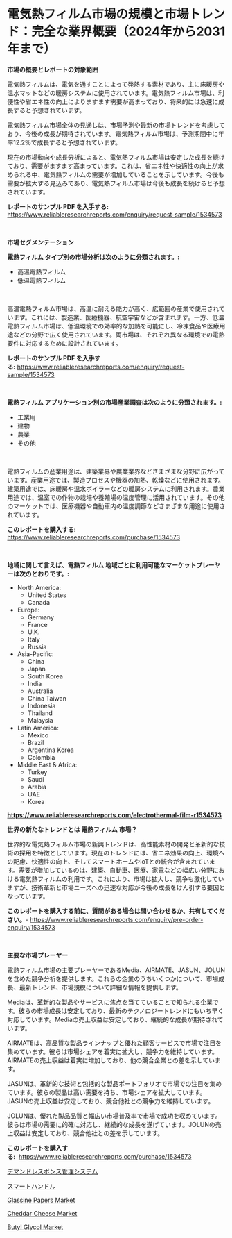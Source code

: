 <p><h1>電気熱フィルム市場の規模と市場トレンド：完全な業界概要（2024年から2031年まで）</h1></p><p><strong>市場の概要とレポートの対象範囲</strong></p>
<p><p>電気熱フィルムは、電気を通すことによって発熱する素材であり、主に床暖房や温水マットなどの暖房システムに使用されています。電気熱フィルム市場は、利便性や省エネ性の向上によりますます需要が高まっており、将来的には急速に成長すると予想されています。</p><p>電気熱フィルム市場全体の見通しは、市場予測や最新の市場トレンドを考慮しており、今後の成長が期待されています。電気熱フィルム市場は、予測期間中に年率12.2％で成長すると予想されています。</p><p>現在の市場動向や成長分析によると、電気熱フィルム市場は安定した成長を続けており、需要がますます高まっています。これは、省エネ性や快適性の向上が求められる中、電気熱フィルムの需要が増加していることを示しています。今後も需要が拡大する見込みであり、電気熱フィルム市場は今後も成長を続けると予想されています。</p></p>
<p><strong>レポートのサンプル PDF を入手する:</strong> <a href="https://www.reliableresearchreports.com/enquiry/request-sample/1534573">https://www.reliableresearchreports.com/enquiry/request-sample/1534573</a></p>
<p>&nbsp;</p>
<p><strong>市場セグメンテーション</strong></p>
<p><strong>電熱フィルム タイプ別の市場分析は次のように分類されます。:</strong></p>
<p><ul><li>高温電熱フィルム</li><li>低温電熱フィルム</li></ul></p>
<p>&nbsp;</p>
<p><p>高温電熱フィルム市場は、高温に耐える能力が高く、広範囲の産業で使用されています。これには、製造業、医療機器、航空宇宙などが含まれます。一方、低温電熱フィルム市場は、低温環境での効率的な加熱を可能にし、冷凍食品や医療用途などの分野で広く使用されています。両市場は、それぞれ異なる環境での電熱要件に対応するために設計されています。</p></p>
<p><strong>レポートのサンプル PDF を入手する:</strong>&nbsp;<a href="https://www.reliableresearchreports.com/enquiry/request-sample/1534573">https://www.reliableresearchreports.com/enquiry/request-sample/1534573</a></p>
<p>&nbsp;</p>
<p><strong> 電熱フィルム アプリケーション別の市場産業調査は次のように分類されます。:</strong></p>
<p><ul><li>工業用</li><li>建物</li><li>農業</li><li>その他</li></ul></p>
<p>&nbsp;</p>
<p><p>電熱フィルムの産業用途は、建築業界や農業業界などさまざまな分野に広がっています。産業用途では、製造プロセスや機器の加熱、乾燥などに使用されます。建築用途では、床暖房や温水ボイラーなどの暖房システムに利用されます。農業用途では、温室での作物の栽培や養殖場の温度管理に活用されています。その他のマーケットでは、医療機器や自動車内の温度調節などさまざまな用途に使用されています。</p></p>
<p><strong>このレポートを購入する:</strong>&nbsp; <a href="https://www.reliableresearchreports.com/purchase/1534573">https://www.reliableresearchreports.com/purchase/1534573</a></p>
<p>&nbsp;</p>
<p><strong>地域に関して言えば、電熱フィルム 地域ごとに利用可能なマーケットプレーヤーは次のとおりです。:</strong></p>
<p><ul>
    <li>
        North America:
        <ul>
            <li>United States</li>
            <li>Canada</li>
        </ul>
    </li>
    <li>
        Europe:
        <ul>
            <li>Germany</li>
            <li>France</li>
            <li>U.K.</li>
            <li>Italy</li>
            <li>Russia</li>
        </ul>
    </li>
    <li>
        Asia-Pacific:
        <ul>
            <li>China</li>
            <li>Japan</li>
            <li>South Korea</li>
            <li>India</li>
            <li>Australia</li>
            <li>China Taiwan</li>
            <li>Indonesia</li>
            <li>Thailand</li>
            <li>Malaysia</li>
        </ul>
    </li>
    <li>
        Latin America:
        <ul>
            <li>Mexico</li>
            <li>Brazil</li>
            <li>Argentina Korea</li>
            <li>Colombia</li>
        </ul>
    </li>
    <li>
        Middle East & Africa:
        <ul>
            <li>Turkey</li>
            <li>Saudi</li>
            <li>Arabia</li>
            <li>UAE</li>
            <li>Korea</li>
        </ul>
    </li>
    </ul></p>
<p><strong><a href="https://www.reliableresearchreports.com/electrothermal-film-r1534573">https://www.reliableresearchreports.com/electrothermal-film-r1534573</a></strong>&nbsp;</p>
<p><strong>世界の新たなトレンドとは 電熱フィルム 市場？</strong></p>
<p><p>世界的な電気熱フィルム市場の新興トレンドは、高性能素材の開発と革新的な技術の採用を特徴としています。現在のトレンドには、省エネ効果の向上、環境への配慮、快適性の向上、そしてスマートホームやIoTとの統合が含まれています。需要が増加しているのは、建築、自動車、医療、家電などの幅広い分野における電気熱フィルムの利用です。これにより、市場は拡大し、競争も激化していますが、技術革新と市場ニーズへの迅速な対応が今後の成長をけん引する要因となっています。</p></p>
<p><strong>このレポートを購入する前に、質問がある場合は問い合わせるか、共有してください。</strong>- <a href="https://www.reliableresearchreports.com/enquiry/pre-order-enquiry/1534573">https://www.reliableresearchreports.com/enquiry/pre-order-enquiry/1534573</a></p>
<p>&nbsp;</p>
<p><strong>主要な市場プレーヤー</strong></p>
<p><p>電熱フィルム市場の主要プレーヤーであるMedia、AIRMATE、JASUN、JOLUNを含めた競争分析を提供します。これらの企業のうちいくつかについて、市場成長、最新トレンド、市場規模について詳細な情報を提供します。</p><p>Mediaは、革新的な製品やサービスに焦点を当てていることで知られる企業です。彼らの市場成長は安定しており、最新のテクノロジートレンドにもいち早く対応しています。Mediaの売上収益は安定しており、継続的な成長が期待されています。</p><p>AIRMATEは、高品質な製品ラインナップと優れた顧客サービスで市場で注目を集めています。彼らは市場シェアを着実に拡大し、競争力を維持しています。AIRMATEの売上収益は着実に増加しており、他の競合企業との差を示しています。</p><p>JASUNは、革新的な技術と包括的な製品ポートフォリオで市場での注目を集めています。彼らの製品は高い需要を持ち、市場シェアを拡大しています。JASUNの売上収益は安定しており、競合他社との競争力を維持しています。</p><p>JOLUNは、優れた製品品質と幅広い市場普及率で市場で成功を収めています。彼らは市場の需要に的確に対応し、継続的な成長を遂げています。JOLUNの売上収益は安定しており、競合他社との差を示しています。</p></p>
<p><strong>このレポートを購入する:</strong>&nbsp;&nbsp;<a href="https://www.reliableresearchreports.com/purchase/1534573">https://www.reliableresearchreports.com/purchase/1534573</a></p>
<p><p><a href="https://medium.com/@kaydenjohns1964/%E9%9C%80%E8%A6%81%E5%BF%9C%E7%AD%94%E7%AE%A1%E7%90%86%E3%82%B7%E3%82%B9%E3%83%86%E3%83%A0%E5%B8%82%E5%A0%B4-%E5%B8%82%E5%A0%B4%E3%82%B7%E3%82%A7%E3%82%A2-%E5%B8%82%E5%A0%B4%E5%8B%95%E5%90%91-%E3%81%9D%E3%81%97%E3%81%A6%E5%B0%86%E6%9D%A5%E3%81%AE%E6%88%90%E9%95%B7%E3%82%92%E6%8E%A2%E3%82%8B-449995cf49a7">デマンドレスポンス管理システム</a></p><p><a href="https://github.com/oqxogxyvqe90775/Market-Research-Report-List-1/blob/main/818922718024.md">スマートハンドル</a></p><p><a href="https://issuu.com/reportprime-2/docs/glassine-papers-market-size-2030.pptx">Glassine Papers Market</a></p><p><a href="https://github.com/vimar16th/Market-Research-Report-List-4/blob/main/cheddar-cheese-market.md">Cheddar Cheese Market</a></p><p><a href="https://zircon-bluebell-299.notion.site/Global-Butyl-Glycol-Market-by-Types-Applications-and-Major-Players-with-Regional-Growth-Rate-Anal-2c420d6ec97045efbbf922601e45a2bc">Butyl Glycol Market</a></p></p>